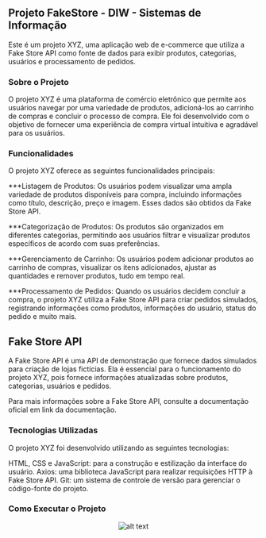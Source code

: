 ## Projeto FakeStore - DIW - Sistemas de Informação 
Este é um projeto XYZ, uma aplicação web de e-commerce que utiliza a Fake Store API como fonte de dados para exibir produtos, categorias, usuários e processamento de pedidos.

### Sobre o Projeto
O projeto XYZ é uma plataforma de comércio eletrônico que permite aos usuários navegar por uma variedade de produtos, adicioná-los ao carrinho de compras e concluir o processo de compra. Ele foi desenvolvido com o objetivo de fornecer uma experiência de compra virtual intuitiva e agradável para os usuários.

### Funcionalidades
O projeto XYZ oferece as seguintes funcionalidades principais:

***Listagem de Produtos: Os usuários podem visualizar uma ampla variedade de produtos disponíveis para compra, incluindo informações como título, descrição, preço e imagem. Esses dados são obtidos da Fake Store API.

***Categorização de Produtos: Os produtos são organizados em diferentes categorias, permitindo aos usuários filtrar e visualizar produtos específicos de acordo com suas preferências.

***Gerenciamento de Carrinho: Os usuários podem adicionar produtos ao carrinho de compras, visualizar os itens adicionados, ajustar as quantidades e remover produtos, tudo em tempo real.

***Processamento de Pedidos: Quando os usuários decidem concluir a compra, o projeto XYZ utiliza a Fake Store API para criar pedidos simulados, registrando informações como produtos, informações do usuário, status do pedido e muito mais.

## Fake Store API
A Fake Store API é uma API de demonstração que fornece dados simulados para criação de lojas fictícias. Ela é essencial para o funcionamento do projeto XYZ, pois fornece informações atualizadas sobre produtos, categorias, usuários e pedidos.

Para mais informações sobre a Fake Store API, consulte a documentação oficial em link da documentação.

### Tecnologias Utilizadas
O projeto XYZ foi desenvolvido utilizando as seguintes tecnologias:

HTML, CSS e JavaScript: para a construção e estilização da interface do usuário.
Axios: uma biblioteca JavaScript para realizar requisições HTTP à Fake Store API.
Git: um sistema de controle de versão para gerenciar o código-fonte do projeto.

### Como Executar o Projeto



<div align="center">

![alt text](https://i.imgur.com/W1Gmn1C.jpg)
 
</div>
